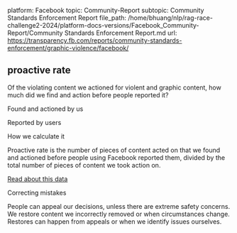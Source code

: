 platform: Facebook
topic: Community-Report
subtopic: Community Standards Enforcement Report
file_path: /home/bhuang/nlp/rag-race-challenge2-2024/platform-docs-versions/Facebook_Community-Report/Community Standards Enforcement Report.md
url: https://transparency.fb.com/reports/community-standards-enforcement/graphic-violence/facebook/

## proactive rate

Of the violating content we actioned for violent and graphic content, how much did we find and action before people reported it?

Found and actioned by us

Reported by users

How we calculate it

Proactive rate is the number of pieces of content acted on that we found and actioned before people using Facebook reported them, divided by the total number of pieces of content we took action on.

[Read about this data](https://transparency.fb.com/policies/improving/proactive-rate-metric/)

Correcting mistakes

People can appeal our decisions, unless there are extreme safety concerns. We restore content we incorrectly removed or when circumstances change. Restores can happen from appeals or when we identify issues ourselves.